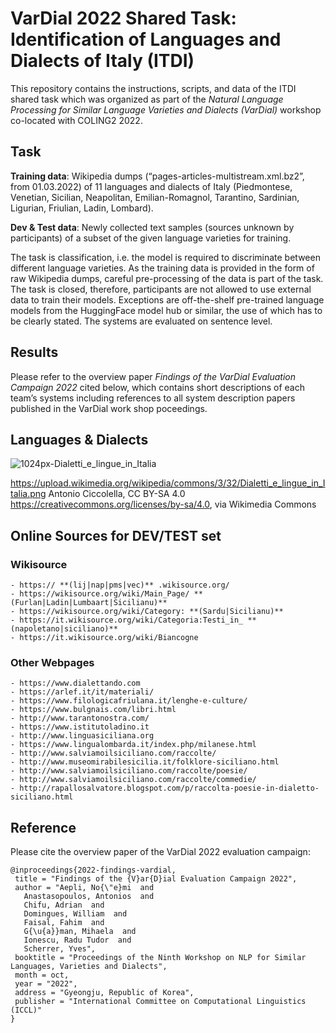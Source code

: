 # VarDial 2022 Shared Task: Identification of Languages and Dialects of Italy (ITDI)

This repository contains the instructions, scripts, and data of the ITDI shared task which was organized as part of the _Natural Language
Processing for Similar Language Varieties and Dialects (VarDial)_ workshop co-located with COLING2 2022.


## Task

**Training data**: Wikipedia dumps (“pages-articles-multistream.xml.bz2”, from 01.03.2022) of 11 languages and dialects of Italy (Piedmontese, Venetian, Sicilian, Neapolitan, Emilian-Romagnol, Tarantino, Sardinian, Ligurian, Friulian, Ladin, Lombard). 

**Dev & Test data**: Newly collected text samples (sources unknown by participants) of a subset of the given language varieties for training.

The task is classification, i.e. the model is required to discriminate between different language varieties. As the training data is provided in the form of raw Wikipedia dumps, careful pre-processing of the data is part of the task. 
The task is closed, therefore, participants are not allowed to use external data to train their models. Exceptions are off-the-shelf pre-trained language models from the HuggingFace model hub or similar, the use of which has to be clearly stated. 
The systems are evaluated on sentence level.

## Results

Please refer to the overview paper _Findings of the VarDial Evaluation Campaign 2022_ cited below, which contains short descriptions of each team’s systems including references to all system description papers published in the VarDial work shop poceedings.


## Languages & Dialects


![1024px-Dialetti_e_lingue_in_Italia](https://user-images.githubusercontent.com/32330160/187560839-b38719ff-7a47-4002-88ff-fe4996ce1012.png)


https://upload.wikimedia.org/wikipedia/commons/3/32/Dialetti_e_lingue_in_Italia.png
Antonio Ciccolella, CC BY-SA 4.0 <https://creativecommons.org/licenses/by-sa/4.0>, via Wikimedia Commons



## Online Sources for DEV/TEST set


### Wikisource

```
- https:// **(lij|nap|pms|vec)** .wikisource.org/
- https://wikisource.org/wiki/Main_Page/ **(Furlan|Ladin|Lumbaart|Sicilianu)**
- https://wikisource.org/wiki/Category: **(Sardu|Sicilianu)**
- https://it.wikisource.org/wiki/Categoria:Testi_in_ **(napoletano|siciliano)**
- https://it.wikisource.org/wiki/Biancogne
```

### Other Webpages

```
- https://www.dialettando.com
- https://arlef.it/it/materiali/
- https://www.filologicafriulana.it/lenghe-e-culture/
- https://www.bulgnais.com/libri.html
- http://www.tarantonostra.com/
- https://www.istitutoladino.it
- http://www.linguasiciliana.org
- https://www.lingualombarda.it/index.php/milanese.html
- http://www.salviamoilsiciliano.com/raccolte/
- http://www.museomirabilesicilia.it/folklore-siciliano.html 
- http://www.salviamoilsiciliano.com/raccolte/poesie/ 
- http://www.salviamoilsiciliano.com/raccolte/commedie/ 
- http://rapallosalvatore.blogspot.com/p/raccolta-poesie-in-dialetto-siciliano.html 
```


## Reference

Please cite the overview paper of the VarDial 2022 evaluation campaign:

```
@inproceedings{2022-findings-vardial,
 title = "Findings of the {V}ar{D}ial Evaluation Campaign 2022",
 author = "Aepli, No{\"e}mi  and
   Anastasopoulos, Antonios  and
   Chifu, Adrian  and
   Domingues, William  and
   Faisal, Fahim  and
   G{\u{a}}man, Mihaela  and
   Ionescu, Radu Tudor  and
   Scherrer, Yves",
 booktitle = "Proceedings of the Ninth Workshop on NLP for Similar Languages, Varieties and Dialects",
 month = oct,
 year = "2022",
 address = "Gyeongju, Republic of Korea",
 publisher = "International Committee on Computational Linguistics (ICCL)"
}
```
